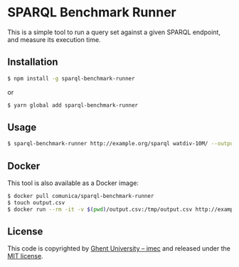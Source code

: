 # SPARQL Benchmark Runner

This is a simple tool to run a query set against a given SPARQL endpoint, and measure its execution time.

## Installation

```bash
$ npm install -g sparql-benchmark-runner
```

or 

```bash
$ yarn global add sparql-benchmark-runner
```

## Usage

```bash
$ sparql-benchmark-runner http://example.org/sparql watdiv-10M/ --output output.csv --replication 5 --warmup 1
```

## Docker

This tool is also available as a Docker image:

```bash
$ docker pull comunica/sparql-benchmark-runner
$ touch output.csv
$ docker run --rm -it -v $(pwd)/output.csv:/tmp/output.csv http://example.org/sparql watdiv-10M/ --output /tmp/output.csv --replication 5 --warmup 1
```

## License
This code is copyrighted by [Ghent University – imec](http://idlab.ugent.be/)
and released under the [MIT license](http://opensource.org/licenses/MIT).